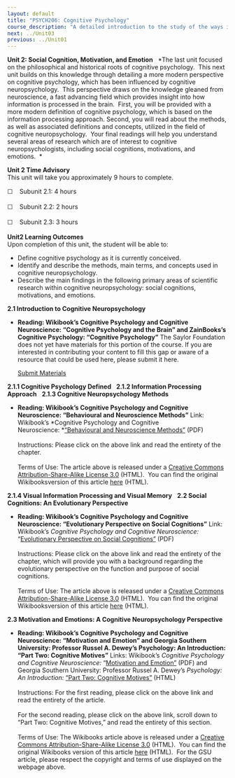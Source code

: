 ```yaml
---
layout: default
title: "PSYCH206: Cognitive Psychology"
course_description: "A detailed introduction to the study of the ways in which we come to know about the world around us and about one another."
next: ../Unit03
previous: ../Unit01
---
```

**Unit 2: Social Cognition, Motivation, and Emotion** <span
id="2"></span> 
*The last unit focused on the philosophical and historical roots of
cognitive psychology.  This next unit builds on this knowledge through
detailing a more modern perspective on cognitive psychology, which has
been influenced by cognitive neuropsychology.  This perspective draws on
the knowledge gleaned from neuroscience, a fast advancing field which
provides insight into how information is processed in the brain.  First,
you will be provided with a more modern definition of cognitive
psychology, which is based on the information processing approach.
Second, you will read about the methods, as well as associated
definitions and concepts, utilized in the field of cognitive
neuropsychology.  Your final readings will help you understand several
areas of research which are of interest to cognitive neuropsychologists,
including social cognitions, motivations, and emotions.  *

**Unit 2 Time Advisory**  
This unit will take you approximately 9 hours to complete.

<span class="Apple-style-span"
style="font-family: Helvetica, Arial, sans-serif; font-size: 14px; line-height: 21px; ">☐
   </span>Subunit 2.1: 4 hours  
  
 <span class="Apple-style-span"
style="font-family: Helvetica, Arial, sans-serif; font-size: 14px; line-height: 21px; ">☐
   </span>Subunit 2.2: 2 hours  
  
 <span class="Apple-style-span"
style="font-family: Helvetica, Arial, sans-serif; font-size: 14px; line-height: 21px; ">☐
   </span>Subunit 2.3: 3 hours

**Unit2 Learning Outcomes**  
Upon completion of this unit, the student will be able to:  
  
-   Define cognitive psychology as it is currently conceived.
-   Identify and describe the methods, main terms, and concepts used in
    cognitive neuropsychology.
-   Describe the main findings in the following primary areas of
    scientific research within cognitive neuropsychology: social
    cognitions, motivations, and emotions.

**2.1 Introduction to Cognitive Neuropsychology** <span
id="2.1"></span> 
-   **Reading: Wikibook’s Cognitive Psychology and Cognitive
    Neuroscience: “Cognitive Psychology and the Brain” and ZainBooks’s
    Cognitive Psychology: “Cognitive Psychology”**
    The Saylor Foundation does not yet have materials for this portion
    of the course. If you are interested in contributing your content to
    fill this gap or aware of a resource that could be used here, please
    submit it here.

    [Submit Materials](/contribute/)

**2.1.1 Cognitive Psychology Defined** <span id="2.1.1"></span> 
**2.1.2 Information Processing Approach** <span id="2.1.2"></span> 
**2.1.3 Cognitive Neuropsychology Methods** <span id="2.1.3"></span> 
-   **Reading: Wikibook’s Cognitive Psychology and Cognitive
    Neuroscience: “Behavioural and Neuroscience Methods”**
    Link: Wikibook’s *Cognitive Psychology and Cognitive
    Neuroscience: *[“Behavioural and Neuroscience
    Methods”](https://resources.saylor.org/archived/wp-content/uploads/2011/05/Behavioural-and-Neuroscience-Methods.pdf)
    (PDF)  
        
     Instructions: Please click on the above link and read the entirety
    of the chapter.  
        
     Terms of Use: The article above is released under a [Creative
    Commons Attribution-Share-Alike License
    3.0](http://creativecommons.org/licenses/by-sa/3.0/) (HTML).  You
    can find the original Wikibooksversion of this article
    [here](http://en.wikibooks.org/wiki/Cognitive_Psychology_and_Cognitive_Neuroscience/Behavioural_and_Neuroscience_Methods)
    (HTML).

**2.1.4 Visual Information Processing and Visual Memory** <span
id="2.1.4"></span> 
**2.2 Social Cognitions: An Evolutionary Perspective** <span
id="2.2"></span> 
-   **Reading: Wikibook’s Cognitive Psychology and Cognitive
    Neuroscience: “Evolutionary Perspective on Social Cognitions”**
    Link: Wikibook’s *Cognitive Psychology and Cognitive Neuroscience:*
    “[Evolutionary Perspective on Social
    Cognitions”](https://resources.saylor.org/archived/wp-content/uploads/2011/05/Evolutionary-Perspective-on-Social-Congnitions.pdf)
    (PDF)  
        
     Instructions: Please click on the above link and read the entirety
    of the chapter, which will provide you with a background regarding
    the evolutionary perspective on the function and purpose of social
    cognitions.  
        
     Terms of Use: The article above is released under a [Creative
    Commons Attribution-Share-Alike License
    3.0](http://creativecommons.org/licenses/by-sa/3.0/) (HTML).  You
    can find the original Wikibooksversion of this article
    [here](http://en.wikibooks.org/wiki/Cognitive_Psychology_and_Cognitive_Neuroscience/Evolutionary_Perspective_on_Social_Cognitions)
    (HTML).

**2.3 Motivation and Emotions: A Cognitive Neuropsychology Perspective**
<span id="2.3"></span> 
-   **Reading: Wikibook’s Cognitive Psychology and Cognitive
    Neuroscience: “Motivation and Emotion” and Georgia Southern
    University: Professor Russel A. Dewey’s Psychology: An Introduction:
    “Part Two: Cognitive Motives”**
    Links: Wikibook’s *Cognitive Psychology and Cognitive Neuroscience:*
    “[Motivation and
    Emotion”](https://resources.saylor.org/archived/wp-content/uploads/2011/05/Motivation-and-Emotion.pdf) (PDF)
    and Georgia Southern University: Professor Russel A. Dewey’s
    *Psychology: An Introduction:* [“Part Two: Cognitive
    Motives”](http://www.intropsych.com/ch09_motivation/tofc_for_ch09_motivation.html)
    (HTML)  
        
     Instructions: For the first reading, please click on the above link
    and read the entirety of the article.   
        
     For the second reading, please click on the above link, scroll down
    to “Part Two: Cognitive Motives,” and read the entirety of this
    section.  
        
     Terms of Use: The Wikibooks article above is released under a
    [Creative Commons Attribution-Share-Alike License
    3.0](http://creativecommons.org/licenses/by-sa/3.0/) (HTML).  You
    can find the original Wikibooks version of this article
    [here](http://en.wikibooks.org/wiki/Cognitive_Psychology_and_Cognitive_Neuroscience/Motivation_and_Emotion)
    (HTML).  For the GSU article, please respect the copyright and terms
    of use displayed on the webpage above.


